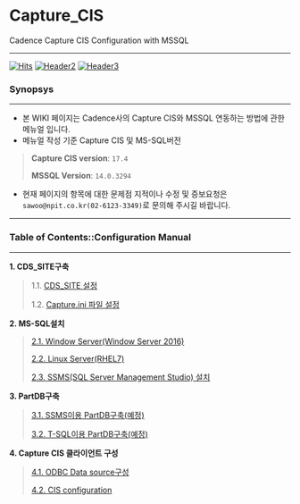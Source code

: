# Capture_CIS
Cadence Capture CIS Configuration with MSSQL
***
[![Hits](https://hits.seeyoufarm.com/api/count/incr/badge.svg?url=https%3A%2F%2Fgithub.com%2FTeam-Neighborhood%2FI-want-to-study-Data-Science%2F)](https://hits.seeyoufarm.com)
[![Header2](https://img.shields.io/badge/NPEDU-OpenHardWare__ICEDU-lightgrey)](http://openhardware.co.kr)
[![Header3](https://img.shields.io/badge/Cadence-Support-blueviolet)](https://support.cadence.com)
### Synopsys
***
- 본 WIKI 페이지는 Cadence사의 Capture CIS와 MSSQL 연동하는 방법에 관한 메뉴얼 입니다.
- 메뉴얼 작성 기준 Capture CIS 및 MS-SQL버전
> **Capture CIS version**: `17.4`
>
> **MSSQL Version**: `14.0.3294`
>
- 현재 페이지의 항목에 대한 문제점 지적이나 수정 및 증보요청은 `sawoo@npit.co.kr(02-6123-3349)`로 문의해 주시길 바랍니다.


***
### Table of Contents::Configuration Manual
***
**1. CDS_SITE구축**
> 1.1. [CDS_SITE 설정](https://github.com/codefoolosopher/Capture_CIS/wiki/1.1.-CDS_SITE%EC%84%A4%EC%A0%95)
>
> 1.2. [Capture.ini 파일 설정](https://github.com/codefoolosopher/Capture_CIS/wiki/1.2.Capture.ini-%ED%8C%8C%EC%9D%BC-%EC%84%A4%EC%A0%95)


**2. MS-SQL설치**
> [2.1. Window Server(Window Server 2016)](https://github.com/codefoolosopher/Capture_CIS/wiki/2.1.Window-Server)
>
> [2.2. Linux Server(RHEL7)](https://github.com/codefoolosopher/Capture_CIS/wiki/2.2.Linux-Server(RHEL7))
>
> [2.3. SSMS(SQL Server Management Studio) 설치](https://github.com/codefoolosopher/Capture_CIS/wiki/2.3.SSMS(SQL-Server-Management-Studio)%EC%84%A4%EC%B9%98)


**3. PartDB구축**
> [3.1. SSMS이용 PartDB구축(예정)](https://github.com/codefoolosopher/Capture_CIS/wiki/3.%ED%8C%8C%ED%8A%B8-DB%EA%B5%AC%EC%B6%95)
>
> [3.2. T-SQL이용 PartDB구축(예정)](https://github.com/codefoolosopher/Capture_CIS/wiki/3.2.-TSQL%EC%9D%B4%EC%9A%A9%ED%95%9C-%ED%8C%8C%ED%8A%B8-DB%EA%B5%AC%EC%B6%95)

**4. Capture CIS 클라이언트 구성**
> [4.1. ODBC Data source구성](https://github.com/codefoolosopher/Capture_CIS/wiki/4.1.-ODBC-Data-source%EA%B5%AC%EC%84%B1)
> 
> [4.2. CIS configuration](https://github.com/codefoolosopher/Capture_CIS/wiki/4.2.CIS-Configuration)
